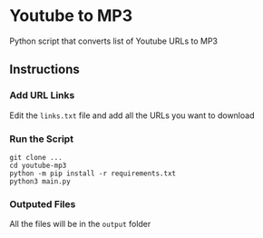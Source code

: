 # Youtube to MP3

Python script that converts list of Youtube URLs to MP3

## Instructions
### Add URL Links
Edit the `links.txt` file and add all the URLs you want to download

### Run the Script
```
git clone ...
cd youtube-mp3
python -m pip install -r requirements.txt
python3 main.py
```

### Outputed Files
All the files will be in the `output` folder
